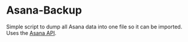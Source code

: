 Asana-Backup
============

Simple script to dump all Asana data into one file so it can be imported. Uses the [Asana API](http://developer.asana.com/documentation/#Reference).
